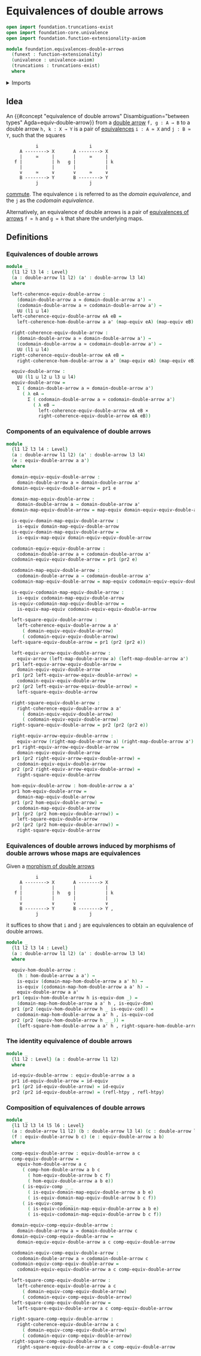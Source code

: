 # Equivalences of double arrows

```agda
open import foundation.truncations-exist
open import foundation-core.univalence
open import foundation.function-extensionality-axiom

module foundation.equivalences-double-arrows
  (funext : function-extensionality)
  (univalence : univalence-axiom)
  (truncations : truncations-exist)
  where
```

<details><summary>Imports</summary>

```agda
open import foundation.cartesian-product-types funext univalence
open import foundation.commuting-squares-of-maps funext univalence
open import foundation.dependent-pair-types
open import foundation.double-arrows
open import foundation.equivalences funext
open import foundation.equivalences-arrows funext univalence truncations
open import foundation.homotopies funext
open import foundation.morphisms-double-arrows funext univalence
open import foundation.universe-levels
```

</details>

## Idea

An
{{#concept "equivalence of double arrows" Disambiguation="between types" Agda=equiv-double-arrow}}
from a [double arrow](foundation.double-arrows.md) `f, g : A → B` to a double
arrow `h, k : X → Y` is a pair of
[equivalences](foundation-core.equivalences.md) `i : A ≃ X` and `j : B ≃ Y`,
such that the squares

```text
           i                   i
     A --------> X       A --------> X
     |     ≃     |       |     ≃     |
   f |           | h   g |           | k
     |           |       |           |
     ∨     ≃     ∨       ∨     ≃     ∨
     B --------> Y       B --------> Y
           j                   j
```

[commute](foundation-core.commuting-squares-of-maps.md). The equivalence `i` is
referred to as the _domain equivalence_, and the `j` as the _codomain
equivalence_.

Alternatively, an equivalence of double arrows is a pair of
[equivalences of arrows](foundation.equivalences-arrows.md) `f ≃ h` and `g ≃ k`
that share the underlying maps.

## Definitions

### Equivalences of double arrows

```agda
module _
  {l1 l2 l3 l4 : Level}
  (a : double-arrow l1 l2) (a' : double-arrow l3 l4)
  where

  left-coherence-equiv-double-arrow :
    (domain-double-arrow a ≃ domain-double-arrow a') →
    (codomain-double-arrow a ≃ codomain-double-arrow a') →
    UU (l1 ⊔ l4)
  left-coherence-equiv-double-arrow eA eB =
    left-coherence-hom-double-arrow a a' (map-equiv eA) (map-equiv eB)

  right-coherence-equiv-double-arrow :
    (domain-double-arrow a ≃ domain-double-arrow a') →
    (codomain-double-arrow a ≃ codomain-double-arrow a') →
    UU (l1 ⊔ l4)
  right-coherence-equiv-double-arrow eA eB =
    right-coherence-hom-double-arrow a a' (map-equiv eA) (map-equiv eB)

  equiv-double-arrow :
    UU (l1 ⊔ l2 ⊔ l3 ⊔ l4)
  equiv-double-arrow =
    Σ ( domain-double-arrow a ≃ domain-double-arrow a')
      ( λ eA →
        Σ ( codomain-double-arrow a ≃ codomain-double-arrow a')
          ( λ eB →
            left-coherence-equiv-double-arrow eA eB ×
            right-coherence-equiv-double-arrow eA eB))
```

### Components of an equivalence of double arrows

```agda
module _
  {l1 l2 l3 l4 : Level}
  (a : double-arrow l1 l2) (a' : double-arrow l3 l4)
  (e : equiv-double-arrow a a')
  where

  domain-equiv-equiv-double-arrow :
    domain-double-arrow a ≃ domain-double-arrow a'
  domain-equiv-equiv-double-arrow = pr1 e

  domain-map-equiv-double-arrow :
    domain-double-arrow a → domain-double-arrow a'
  domain-map-equiv-double-arrow = map-equiv domain-equiv-equiv-double-arrow

  is-equiv-domain-map-equiv-double-arrow :
    is-equiv domain-map-equiv-double-arrow
  is-equiv-domain-map-equiv-double-arrow =
    is-equiv-map-equiv domain-equiv-equiv-double-arrow

  codomain-equiv-equiv-double-arrow :
    codomain-double-arrow a ≃ codomain-double-arrow a'
  codomain-equiv-equiv-double-arrow = pr1 (pr2 e)

  codomain-map-equiv-double-arrow :
    codomain-double-arrow a → codomain-double-arrow a'
  codomain-map-equiv-double-arrow = map-equiv codomain-equiv-equiv-double-arrow

  is-equiv-codomain-map-equiv-double-arrow :
    is-equiv codomain-map-equiv-double-arrow
  is-equiv-codomain-map-equiv-double-arrow =
    is-equiv-map-equiv codomain-equiv-equiv-double-arrow

  left-square-equiv-double-arrow :
    left-coherence-equiv-double-arrow a a'
      ( domain-equiv-equiv-double-arrow)
      ( codomain-equiv-equiv-double-arrow)
  left-square-equiv-double-arrow = pr1 (pr2 (pr2 e))

  left-equiv-arrow-equiv-double-arrow :
    equiv-arrow (left-map-double-arrow a) (left-map-double-arrow a')
  pr1 left-equiv-arrow-equiv-double-arrow =
    domain-equiv-equiv-double-arrow
  pr1 (pr2 left-equiv-arrow-equiv-double-arrow) =
    codomain-equiv-equiv-double-arrow
  pr2 (pr2 left-equiv-arrow-equiv-double-arrow) =
    left-square-equiv-double-arrow

  right-square-equiv-double-arrow :
    right-coherence-equiv-double-arrow a a'
      ( domain-equiv-equiv-double-arrow)
      ( codomain-equiv-equiv-double-arrow)
  right-square-equiv-double-arrow = pr2 (pr2 (pr2 e))

  right-equiv-arrow-equiv-double-arrow :
    equiv-arrow (right-map-double-arrow a) (right-map-double-arrow a')
  pr1 right-equiv-arrow-equiv-double-arrow =
    domain-equiv-equiv-double-arrow
  pr1 (pr2 right-equiv-arrow-equiv-double-arrow) =
    codomain-equiv-equiv-double-arrow
  pr2 (pr2 right-equiv-arrow-equiv-double-arrow) =
    right-square-equiv-double-arrow

  hom-equiv-double-arrow : hom-double-arrow a a'
  pr1 hom-equiv-double-arrow =
    domain-map-equiv-double-arrow
  pr1 (pr2 hom-equiv-double-arrow) =
    codomain-map-equiv-double-arrow
  pr1 (pr2 (pr2 hom-equiv-double-arrow)) =
    left-square-equiv-double-arrow
  pr2 (pr2 (pr2 hom-equiv-double-arrow)) =
    right-square-equiv-double-arrow
```

### Equivalences of double arrows induced by morphisms of double arrows whose maps are equivalences

Given a [morphism of double arrows](foundation.morphisms-double-arrows.md)

```text
           i                   i
     A --------> X       A --------> X
     |           |       |           |
   f |           | h   g |           | k
     |           |       |           |
     ∨           ∨       ∨           ∨
     B --------> Y       B --------> Y ,
           j                   j
```

it suffices to show that `i` and `j` are equivalences to obtain an equivalence
of double arrows.

```agda
module _
  {l1 l2 l3 l4 : Level}
  (a : double-arrow l1 l2) (a' : double-arrow l3 l4)
  where

  equiv-hom-double-arrow :
    (h : hom-double-arrow a a') →
    is-equiv (domain-map-hom-double-arrow a a' h) →
    is-equiv (codomain-map-hom-double-arrow a a' h) →
    equiv-double-arrow a a'
  pr1 (equiv-hom-double-arrow h is-equiv-dom _) =
    (domain-map-hom-double-arrow a a' h , is-equiv-dom)
  pr1 (pr2 (equiv-hom-double-arrow h _ is-equiv-cod)) =
    codomain-map-hom-double-arrow a a' h , is-equiv-cod
  pr2 (pr2 (equiv-hom-double-arrow h _ _)) =
    (left-square-hom-double-arrow a a' h , right-square-hom-double-arrow a a' h)
```

### The identity equivalence of double arrows

```agda
module _
  {l1 l2 : Level} (a : double-arrow l1 l2)
  where

  id-equiv-double-arrow : equiv-double-arrow a a
  pr1 id-equiv-double-arrow = id-equiv
  pr1 (pr2 id-equiv-double-arrow) = id-equiv
  pr2 (pr2 id-equiv-double-arrow) = (refl-htpy , refl-htpy)
```

### Composition of equivalences of double arrows

```agda
module _
  {l1 l2 l3 l4 l5 l6 : Level}
  (a : double-arrow l1 l2) (b : double-arrow l3 l4) (c : double-arrow l5 l6)
  (f : equiv-double-arrow b c) (e : equiv-double-arrow a b)
  where

  comp-equiv-double-arrow : equiv-double-arrow a c
  comp-equiv-double-arrow =
    equiv-hom-double-arrow a c
      ( comp-hom-double-arrow a b c
        ( hom-equiv-double-arrow b c f)
        ( hom-equiv-double-arrow a b e))
      ( is-equiv-comp _ _
        ( is-equiv-domain-map-equiv-double-arrow a b e)
        ( is-equiv-domain-map-equiv-double-arrow b c f))
      ( is-equiv-comp _ _
        ( is-equiv-codomain-map-equiv-double-arrow a b e)
        ( is-equiv-codomain-map-equiv-double-arrow b c f))

  domain-equiv-comp-equiv-double-arrow :
    domain-double-arrow a ≃ domain-double-arrow c
  domain-equiv-comp-equiv-double-arrow =
    domain-equiv-equiv-double-arrow a c comp-equiv-double-arrow

  codomain-equiv-comp-equiv-double-arrow :
    codomain-double-arrow a ≃ codomain-double-arrow c
  codomain-equiv-comp-equiv-double-arrow =
    codomain-equiv-equiv-double-arrow a c comp-equiv-double-arrow

  left-square-comp-equiv-double-arrow :
    left-coherence-equiv-double-arrow a c
      ( domain-equiv-comp-equiv-double-arrow)
      ( codomain-equiv-comp-equiv-double-arrow)
  left-square-comp-equiv-double-arrow =
    left-square-equiv-double-arrow a c comp-equiv-double-arrow

  right-square-comp-equiv-double-arrow :
    right-coherence-equiv-double-arrow a c
      ( domain-equiv-comp-equiv-double-arrow)
      ( codomain-equiv-comp-equiv-double-arrow)
  right-square-comp-equiv-double-arrow =
    right-square-equiv-double-arrow a c comp-equiv-double-arrow
```

